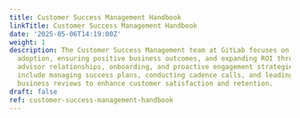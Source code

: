 ```yaml
---
title: Customer Success Management Handbook
linkTitle: Customer Success Management Handbook
date: '2025-05-06T14:19:00Z'
weight: 1
description: The Customer Success Management team at GitLab focuses on driving customer
  adoption, ensuring positive business outcomes, and expanding ROI through trusted
  advisor relationships, onboarding, and proactive engagement strategies. Key responsibilities
  include managing success plans, conducting cadence calls, and leading executive
  business reviews to enhance customer satisfaction and retention.
draft: false
ref: customer-success-management-handbook
---
```


